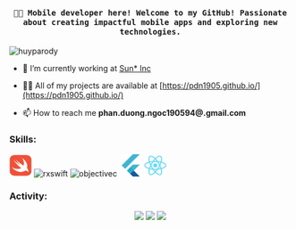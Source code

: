 <h4 align="center"><samp> 👋🏾 Mobile developer here! Welcome to my GitHub! Passionate about creating impactful mobile apps and exploring new technologies. </samp></h4>

<p align="left"> <img src="https://komarev.com/ghpvc/?username=ngocpd-1250&label=Profile%20views&color=0e75b6&style=flat" alt="huyparody" /> </p>


- 📱 I’m currently working at [Sun* Inc](https://sun-asterisk.vn/)


- 👨‍💻 All of my projects are available at [https://pdn1905.github.io/](https://pdn1905.github.io/)


- 📫 How to reach me **phan.duong.ngoc190594@.gmail.com**


<h3 align="left">Skills:</h3>
<p align="left"> <img src="https://raw.githubusercontent.com/devicons/devicon/master/icons/swift/swift-original.svg" alt="swift" width="40" height="40"/> <img src="https://raw.githubusercontent.com/ReactiveX/RxSwift/2.0.0-beta.3/assets/Rx_Logo_M.png" alt="rxswift" width="40" height="40"/> <img src="https://www.vectorlogo.zone/logos/apple_objectivec/apple_objectivec-icon.svg" alt="objectivec" width="40" height="40"/> <img src="https://raw.githubusercontent.com/devicons/devicon/master/icons/flutter/flutter-original.svg" alt="linux" width="40" height="40"/> <img src="https://raw.githubusercontent.com/devicons/devicon/master/icons/react/react-original.svg" alt="python" width="40" height="40"/></p>
<h3 align="left">Activity:</h3>
<p align="center">
  <img height="50%" width="auto" src ="https://github-readme-stats.vercel.app/api?username=ngocpd-1250&show_icons=true&count_private=true&theme=darcula&hide_border=true&hide=issues,contribs&bg_color=00000000">
  <img height="50%" width="auto" src ="https://github-readme-stats.vercel.app/api/top-langs/?username=ngocpd-1250&layout=compact&hide_border=true&theme=darcula&bg_color=00000000&langs_count=6&hide=jupyter%20notebook,tex,css,php&exclude_repo=Pacman-AI">
  <img src ="https://github-readme-streak-stats.herokuapp.com?user=ngocpd-1250&theme=darcula&hide_border=true&background=FFFFFF00">
  <br>
  <br>
</p>
